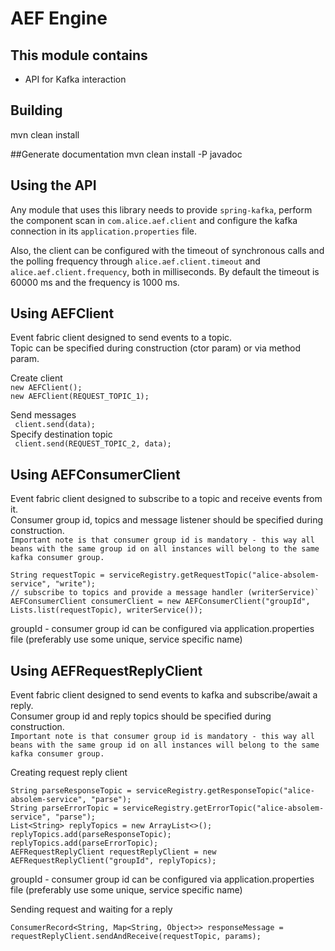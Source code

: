 # AEF Engine

## This module contains

* API for Kafka interaction

## Building
mvn clean install

##Generate documentation
mvn clean install -P javadoc

## Using the API
Any module that uses this library needs to provide `spring-kafka`, perform 
the component scan in `com.alice.aef.client` and configure the kafka connection in 
its `application.properties` file.

Also, the client can be configured with 
the timeout of synchronous calls and the polling frequency through 
`alice.aef.client.timeout` and `alice.aef.client.frequency`, both in 
milliseconds. By default the timeout is 60000 ms and the frequency is 1000 ms.

## Using AEFClient  
Event fabric client designed to send events to a topic.  
Topic can be specified during construction (ctor param) or via method param.  

Create client  
`new AEFClient();`  
`new AEFClient(REQUEST_TOPIC_1);`  

Send messages  
` client.send(data);`  
Specify destination topic  
` client.send(REQUEST_TOPIC_2, data);`  

## Using AEFConsumerClient  
Event fabric client designed to subscribe to a topic and receive events from it.  
Consumer group id, topics and message listener should be specified during construction.  
`Important note is that consumer group id is mandatory - this way all beans with the same group id
   on all instances will belong to the same kafka consumer group.`
  
```
String requestTopic = serviceRegistry.getRequestTopic("alice-absolem-service", "write");
// subscribe to topics and provide a message handler (writerService)`  
AEFConsumerClient consumerClient = new AEFConsumerClient("groupId", Lists.list(requestTopic), writerService());
```
groupId - consumer group id can be configured via application.properties file
(preferably use some unique, service specific name)  

## Using AEFRequestReplyClient  
Event fabric client designed to send events to kafka and subscribe/await a reply.  
Consumer group id and reply topics should be specified during construction.  
`Important note is that consumer group id is mandatory - this way all beans with the same group id
  on all instances will belong to the same kafka consumer group.`  

Creating request reply client  
```
String parseResponseTopic = serviceRegistry.getResponseTopic("alice-absolem-service", "parse");
String parseErrorTopic = serviceRegistry.getErrorTopic("alice-absolem-service", "parse");
List<String> replyTopics = new ArrayList<>();
replyTopics.add(parseResponseTopic);
replyTopics.add(parseErrorTopic);
AEFRequestReplyClient requestReplyClient = new AEFRequestReplyClient("groupId", replyTopics);
```
groupId - consumer group id can be configured via application.properties file
(preferably use some unique, service specific name) 

Sending request and waiting for a reply  
```
ConsumerRecord<String, Map<String, Object>> responseMessage = requestReplyClient.sendAndReceive(requestTopic, params);
```